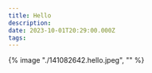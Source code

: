 ```yaml
---
title: Hello
description: 
date: 2023-10-01T20:29:00.000Z
tags: 
---
```

{% image "./141082642.hello.jpeg", "" %}